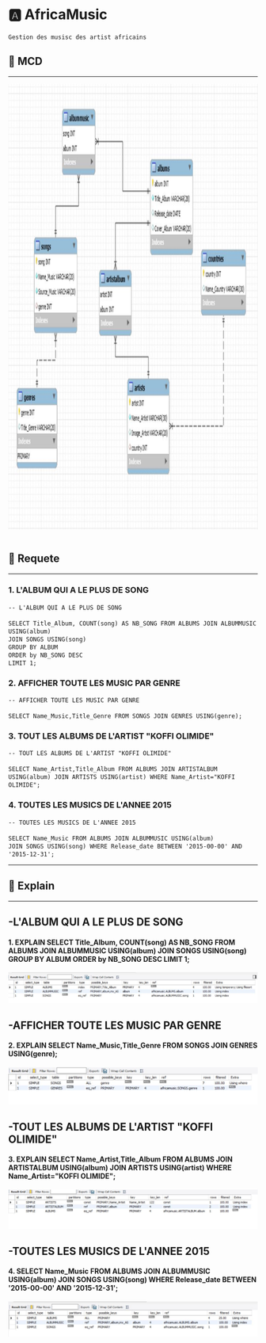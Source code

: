 #  :a: AfricaMusic 
```{r setup, include=FALSE}
Gestion des musisc des artist africains 
```
## :rocket: MCD
--------------------------------------------------
<img src="MCD.JPG" witdth="900" height="900"></img>
```{r}
```
## :rocket: Requete
--------------------------------------------------
### 1. L'ALBUM QUI A LE PLUS DE SONG
```{r}
-- L'ALBUM QUI A LE PLUS DE SONG

SELECT Title_Album, COUNT(song) AS NB_SONG FROM ALBUMS JOIN ALBUMMUSIC USING(album)
JOIN SONGS USING(song)
GROUP BY ALBUM 
ORDER by NB_SONG DESC
LIMIT 1;
```

### 2. AFFICHER TOUTE LES MUSIC PAR GENRE
```{r}
-- AFFICHER TOUTE LES MUSIC PAR GENRE

SELECT Name_Music,Title_Genre FROM SONGS JOIN GENRES USING(genre);

```

### 3. TOUT LES ALBUMS DE L'ARTIST "KOFFI OLIMIDE"
```{r}
-- TOUT LES ALBUMS DE L'ARTIST "KOFFI OLIMIDE"

SELECT Name_Artist,Title_Album FROM ALBUMS JOIN ARTISTALBUM
USING(album) JOIN ARTISTS USING(artist) WHERE Name_Artist="KOFFI OLIMIDE";

```


### 4. TOUTES LES MUSICS DE L'ANNEE 2015
```{r}
-- TOUTES LES MUSICS DE L'ANNEE 2015

SELECT Name_Music FROM ALBUMS JOIN ALBUMMUSIC USING(album)
JOIN SONGS USING(song) WHERE Release_date BETWEEN '2015-00-00' AND  '2015-12-31';

```
-------------------------------------------------
## :rocket: Explain
--------------------------------------------------
## -L'ALBUM QUI A LE PLUS DE SONG

#### 1. EXPLAIN SELECT Title_Album, COUNT(song) AS NB_SONG FROM ALBUMS JOIN ALBUMMUSIC USING(album) JOIN SONGS USING(song) GROUP BY ALBUM ORDER by NB_SONG DESC LIMIT 1;


![L'ALBUM QUI A LE PLUS DE SONG](img/explain1.JPG)

## -AFFICHER TOUTE LES MUSIC PAR GENRE

#### 2. EXPLAIN SELECT Name_Music,Title_Genre FROM SONGS JOIN GENRES USING(genre);

![AFFICHER TOUTE LES MUSIC PAR GENRE](img/explain2.JPG)

## -TOUT LES ALBUMS DE L'ARTIST "KOFFI OLIMIDE"
#### 3. EXPLAIN SELECT Name_Artist,Title_Album FROM ALBUMS JOIN ARTISTALBUM USING(album) JOIN ARTISTS USING(artist) WHERE Name_Artist="KOFFI OLIMIDE";

![TOUT LES ALBUMS DE L'ARTIST "KOFFI OLIMIDE](img/explain3.JPG)


## -TOUTES LES MUSICS DE L'ANNEE 2015
#### 4. SELECT Name_Music FROM ALBUMS JOIN ALBUMMUSIC USING(album) JOIN SONGS USING(song) WHERE Release_date BETWEEN '2015-00-00' AND  '2015-12-31';


![ TOUTES LES MUSICS DE L'ANNEE 2015](img/explain4.JPG)










